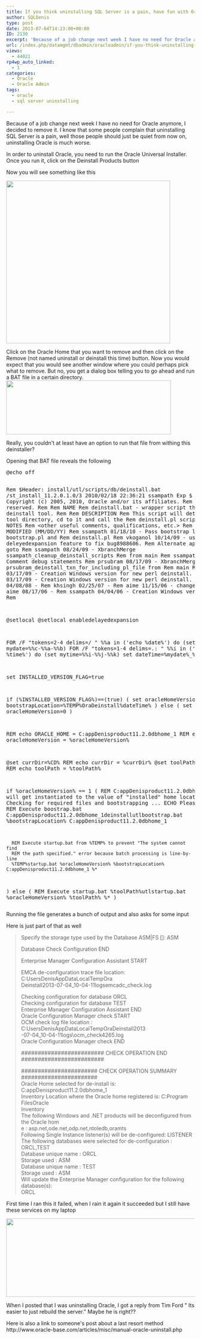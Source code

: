 ```yaml
---
title: If you think uninstalling SQL Server is a pain, have fun with Oracle
author: SQLDenis
type: post
date: 2013-07-04T14:23:00+00:00
ID: 2130
excerpt: 'Because of a job change next week I have no need for Oracle anymore, I decided to remove it. I know that some people complain that uninstalling SQL Server is a pain, well those people should just be quiet from now on, uninstalling Oracle is much worse.&hellip;'
url: /index.php/datamgmt/dbadmin/oracleadmin/if-you-think-uninstalling-sql/
views:
  - 44021
rp4wp_auto_linked:
  - 1
categories:
  - Oracle
  - Oracle Admin
tags:
  - oracle
  - sql server uninstalling

---
```

<p>Because of a job change next week I have no need for Oracle anymore, I decided to remove it. I know that some people complain that uninstalling SQL Server is a pain, well those people should just be quiet from now on, uninstalling Oracle is much worse.</p>
<p>In order to uninstall Oracle, you need to run the Oracle Universal Installer. Once you run it, click on the Deinstall Products button</p>
<p>Now you will see something like this</p>
<p><a href="/wp-content/uploads/blogs/DataMgmt/Denis/Oracle/OracleRemove.PNG?mtime=1372946999"><img alt="" src="/wp-content/uploads/blogs/DataMgmt/Denis/Oracle/OracleRemove.PNG?mtime=1372946999" width="438" height="434" /></a></p>
<p>
Click on the Oracle Home that you want to remove and then click on the Remove (not named uninstall or deinstall this time) button. Now you would expect that you would see another window where you could perhaps pick what to remove. But no, you get a dialog box telling you to go ahead and run a BAT file in a certain directory.  <br />
<a href="/wp-content/uploads/blogs/DataMgmt/Denis/Oracle/OracleRemoveBatfile.PNG?mtime=1372947010"><img alt="" src="/wp-content/uploads/blogs/DataMgmt/Denis/Oracle/OracleRemoveBatfile.PNG?mtime=1372947010" width="440" height="144" /></a></p>
<p>Really, you couldn't at least have an option to run that file from withing this deinstaller?</p>
<p>Opening that BAT file reveals the following</p>
<pre lang="dos">
@echo off

Rem $Header: install/utl/scripts/db/deinstall.bat /st_install_11.2.0.1.0/3 2010/02/18 22:36:21 ssampath Exp $
Rem
Rem Copyright (c) 2005, 2010, Oracle and/or its affiliates. 
Rem All rights reserved. 
Rem
Rem    NAME
Rem      deinstall.bat - wrapper script that calls deinstall tool.
Rem
Rem    DESCRIPTION
Rem      This script will determine the tool directory, cd to it and call the 
Rem      deinstall.pl script
Rem
Rem    NOTES
Rem      <other useful comments, qualifications, etc.>
Rem
Rem    MODIFIED   (MM/DD/YY)
Rem    ssampath    01/18/10 - Pass bootstrap location to bootstrap.pl and
Rem                           deinstall.pl
Rem    vkoganol    10/14/09 - using deleyedexpansion feature to fix bug8988606.
Rem                           Alternate approach use goto
Rem    ssampath    08/24/09 - XbranchMerge ssampath_cleanup_deinstall_scripts
Rem                           from main
Rem    ssampath    08/20/09 - Comment debug statements
Rem    prsubram    08/17/09 - XbranchMerge
Rem                           prsubram_deinstall_txn_for_including_pl_file from
Rem                           main
Rem    dchriste    03/17/09 - Creation Windows version for new perl deinstall.
Rem    dchriste    03/17/09 - Creation Windows version for new perl deinstall.
Rem    ssampath    04/08/08 - 
Rem    khsingh     02/25/07 - 
Rem    aime        11/15/06 - change PATH.
Rem    aime        08/17/06 - 
Rem    ssampath    04/04/06 - Creation Windows version.
Rem

@setlocal
@setlocal enabledelayedexpansion

FOR /F "tokens=2-4 delims=/ " %%a in ('echo %date%') do (set mydate=%%c-%%a-%%b)
FOR /F "tokens=1-4 delims=.: " %%i in ('echo %time%') do (set mytime=%%i-%%j-%%k)
set dateTime=%mydate%_%mytime%

set INSTALLED_VERSION_FLAG=true

if (%INSTALLED_VERSION_FLAG%)==(true) (
      set oracleHomeVersion=1
      set bootstrapLocation=%TEMP%OraDeinstall%dateTime%
) else (
      set oracleHomeVersion=0
)

REM echo ORACLE_HOME = C:appDenisproduct11.2.0dbhome_1
REM echo oracleHomeVersion = %oracleHomeVersion%

@set currDir=%CD%
REM echo currDir = %currDir%
@set toolPath=%~dp0
REM echo toolPath = %toolPath%

if %oracleHomeVersion% == 1 (
      REM C:appDenisproduct11.2.0dbhome_1 will get instantiated to the value of "installed" home location
      ECHO Checking for required files and bootstrapping ...
      ECHO Please wait ...
      REM Execute boostrap.bat
      C:appDenisproduct11.2.0dbhome_1deinstallutlbootstrap.bat %bootstrapLocation% C:appDenisproduct11.2.0dbhome_1

      REM Execute startup.bat from %TEMP% to prevent "The system cannot find 
      REM the path specified." error because batch processing is line-by-line
      %TEMP%startup.bat %oracleHomeVersion% %bootstrapLocation% C:appDenisproduct11.2.0dbhome_1 %*
) else (
      REM Execute startup.bat
      %toolPath%utlstartup.bat %oracleHomeVersion% %toolPath% %*
)
</pre>
<p>Running the file generates a bunch of output and also asks for some input</p>
<p>Here is just part of that as well</p>
<blockquote><p>Specify the storage type used by the Database ASM|FS []: ASM</p>
<p>Database Check Configuration END</p>
<p>Enterprise Manager Configuration Assistant START</p>
<p>EMCA de-configuration trace file location: C:UsersDenisAppDataLocalTempOra<br />
Deinstall2013-07-04_10-04-11logsemcadc_check.log</p>
<p>Checking configuration for database ORCL<br />
Checking configuration for database TEST<br />
Enterprise Manager Configuration Assistant END<br />
Oracle Configuration Manager check START<br />
OCM check log file location : C:UsersDenisAppDataLocalTempOraDeinstall2013<br />
-07-04_10-04-11logs\ocm_check4265.log<br />
Oracle Configuration Manager check END</p>
<p>######################### CHECK OPERATION END #########################</p>
<p>####################### CHECK OPERATION SUMMARY #######################<br />
Oracle Home selected for de-install is: C:appDenisproduct11.2.0dbhome_1<br />
Inventory Location where the Oracle home registered is: C:Program FilesOracle<br />
Inventory<br />
The following Windows and .NET products will be deconfigured from the Oracle hom<br />
e : asp.net,ode.net,odp.net,ntoledb,oramts<br />
Following Single Instance listener(s) will be de-configured: LISTENER<br />
The following databases were selected for de-configuration : ORCL,TEST<br />
Database unique name : ORCL<br />
Storage used : ASM<br />
Database unique name : TEST<br />
Storage used : ASM<br />
Will update the Enterprise Manager configuration for the following database(s):<br />
ORCL</p></blockquote>
<p>First time I ran this it failed, when I rain it again it succeeded but I still have these services on my laptop</p>
<div class="image_block"><a href="/wp-content/uploads/blogs/DataMgmt/Denis/Oracle/OracleRemoveServices.PNG?mtime=1372947653"><img alt="" src="/wp-content/uploads/blogs/DataMgmt/Denis/Oracle/OracleRemoveServices.PNG?mtime=1372947653" width="720" height="209" /></a></div>
<p>When I posted that I was uninstalling Oracle, I got a reply from Tim Ford " Its easier to just rebuild the server."  Maybe he is right??</p>
<p>Here is also a link to someone's post about a last resort method http://www.oracle-base.com/articles/misc/manual-oracle-uninstall.php</p>

